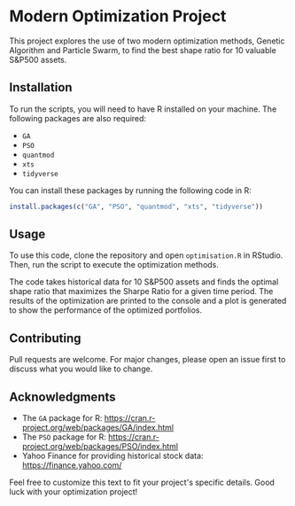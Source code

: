 # Modern Optimization Project

This project explores the use of two modern optimization methods, Genetic Algorithm and Particle Swarm, to find the best shape ratio for 10 valuable S&P500 assets. 

## Installation
To run the scripts, you will need to have R installed on your machine. The following packages are also required:

- `GA`
- `PSO`
- `quantmod`
- `xts`
- `tidyverse`

You can install these packages by running the following code in R:

```R
install.packages(c("GA", "PSO", "quantmod", "xts", "tidyverse"))
```

## Usage
To use this code, clone the repository and open `optimisation.R` in RStudio. Then, run the script to execute the optimization methods.

The code takes historical data for 10 S&P500 assets and finds the optimal shape ratio that maximizes the Sharpe Ratio for a given time period. The results of the optimization are printed to the console and a plot is generated to show the performance of the optimized portfolios.

## Contributing
Pull requests are welcome. For major changes, please open an issue first to discuss what you would like to change.


## Acknowledgments
- The `GA` package for R: https://cran.r-project.org/web/packages/GA/index.html
- The `PSO` package for R: https://cran.r-project.org/web/packages/PSO/index.html
- Yahoo Finance for providing historical stock data: https://finance.yahoo.com/ 

Feel free to customize this text to fit your project's specific details. Good luck with your optimization project!
